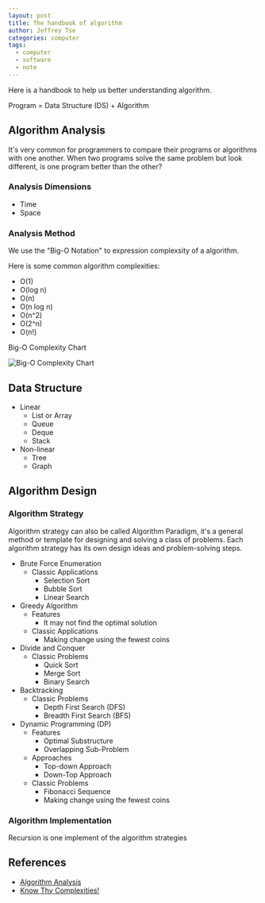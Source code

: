 ```yaml
---
layout: post
title: The handbook of algorithm
author: Jeffrey Tse
categories: computer
tags:
  - computer
  - software
  - note
---
```


Here is a handbook to help us better understanding algorithm.

Program = Data Structure (DS) + Algorithm

## Algorithm Analysis

It's very common for programmers to compare their programs or algorithms
with one another. When two programs solve the same problem but look
different, is one program better than the other?

### Analysis Dimensions

- Time
- Space

### Analysis Method

We use the "Big-O Notation" to expression complexsity of a algorithm.

Here is some common algorithm complexities:

- O(1)
- O(log n)
- O(n)
- O(n log n)
- O(n^2)
- O(2^n)
- O(n!)

Big-O Complexity Chart

![Big-O Complexity Chart](https://user-images.githubusercontent.com/9413601/145718294-f51966dc-bc29-43be-b490-4716b28095c4.png)


## Data Structure

- Linear
  - List or Array
  - Queue
  - Deque
  - Stack
- Non-linear
  - Tree
  - Graph


## Algorithm Design

### Algorithm Strategy

Algorithm strategy can also be called Algorithm Paradigm, it's a general
method or template for designing and solving a class of problems. Each
algorithm strategy has its own design ideas and problem-solving steps.

- Brute Force Enumeration
  - Classic Applications
    - Selection Sort
    - Bubble Sort
    - Linear Search
- Greedy Algorithm
  - Features
    - It may not find the optimal solution
  - Classic Applications
    - Making change using the fewest coins
- Divide and Conquer
  - Classic Problems
    - Quick Sort
    - Merge Sort
    - Binary Search
- Backtracking
  - Classic Problems
    - Depth First Search (DFS)
    - Breadth First Search (BFS)
- Dynamic Programming (DP)
  - Features
    - Optimal Substructure
    - Overlapping Sub-Problem
  - Approaches
    - Top-down Approach
    - Down-Top Approach
  - Classic Problems
    - Fibonacci Sequence
    - Making change using the fewest coins

### Algorithm Implementation

Recursion is one implement of the algorithm strategies


## References

- [Algorithm Analysis](https://runestone.academy/runestone/books/published/pythonds3/AlgorithmAnalysis/toctree.html)
- [Know Thy Complexities!](https://www.bigocheatsheet.com/)

